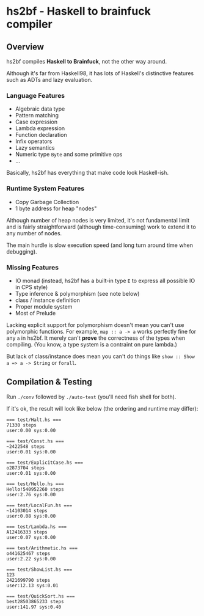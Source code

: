 # hs2bf - Haskell to brainfuck compiler

## Overview
hs2bf compiles **Haskell to Brainfuck**, not the other way around.

Although it's far from Haskell98, it has lots of Haskell's distinctive features
such as ADTs and lazy evaluation.

### Language Features

* Algebraic data type
* Pattern matching
* Case expression
* Lambda expression
* Function declaration
* Infix operators
* Lazy semantics
* Numeric type `Byte` and some primitive ops
* ...

Basically, hs2bf has everything that make code look Haskell-ish.


### Runtime System Features

* Copy Garbage Collection
* 1 byte address for heap "nodes" 

Although number of heap nodes is very limited, it's not fundamental limit
and is fairly straightforward (although time-consuming) work to extend it to
any number of nodes.

The main hurdle is slow execution speed (and long turn around time when debugging).


### Missing Features

* IO monad (instead, hs2bf has a built-in type `E` to express all possible IO in CPS style)
* Type inference & polymorphism (see note below)
* class / instance definition
* Proper module system
* Most of Prelude

Lacking explicit support for polymorphism doesn't mean you can't use
polymorphic functions. For example, `map :: a -> a` works perfectly fine for any `a` in hs2bf. It merely can't **prove** the correctness of the types when compiling. (You know, a type system is a contraint on pure lambda.)

But lack of class/instance does mean you can't do things like `show :: Show a => a -> String` or `forall`.


## Compilation & Testing
Run `./conv` followed by `./auto-test` (you'll need fish shell for both).

If it's ok, the result will look like below (the ordering and runtime may differ):

```
=== test/Halt.hs ===
71330 steps
user:0.00 sys:0.00

=== test/Const.hs ===
~2422548 steps
user:0.01 sys:0.00

=== test/ExplicitCase.hs ===
o2873704 steps
user:0.01 sys:0.00

=== test/Hello.hs ===
Hello!540952260 steps
user:2.76 sys:0.00

=== test/LocalFun.hs ===
~14103014 steps
user:0.08 sys:0.00

=== test/Lambda.hs ===
A12416333 steps
user:0.07 sys:0.00

=== test/Arithmetic.hs ===
o441625467 steps
user:2.22 sys:0.00

=== test/ShowList.hs ===
123
2421699790 steps
user:12.13 sys:0.01

=== test/QuickSort.hs ===
best28503865233 steps
user:141.97 sys:0.40
```
